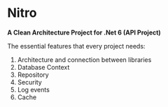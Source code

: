 # Nitro
<strong>A Clean Architecture Project for .Net 6 (API Project)</strong>

The essential features that every project needs:

1. Architecture and connection between libraries
2. Database Context
3. Repository
4. Security
5. Log events
6. Cache
